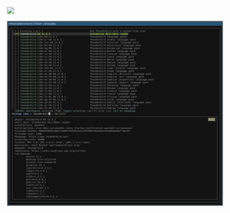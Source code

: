 ![](https://github.com/zdykstra/fuzzypkg/workflows/fuzzypkg/badge.svg)

![fuzzypkg screenshot](/screenshots/fuzzypkg.png?raw=true)
